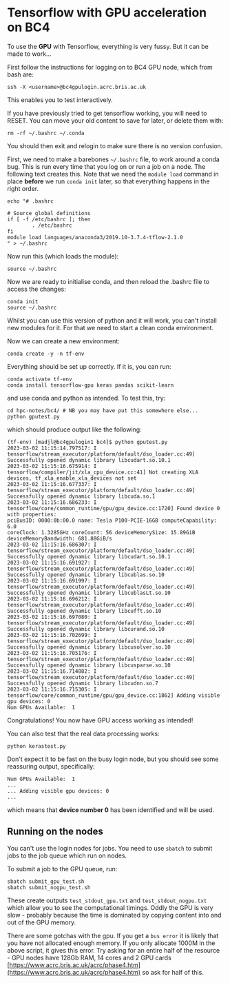 # Tensorflow with GPU acceleration on BC4

To use the **GPU** with Tensorflow, everything is very fussy. But it can be made to work...

First follow the instructions for logging on to BC4 GPU node, which from bash are:
```{bash}
ssh -X <username>@bc4gpulogin.acrc.bris.ac.uk
```
This enables you to test interactively.


If you have previously tried to get tensorflow working, you will need to RESET. You can move your old content to save for later, or delete them with:
```{bash}
rm -rf ~/.bashrc ~/.conda
```
You should then exit and relogin to make sure there is no version confusion.

First, we need to make a barebones `~/.bashrc` file, to work around a conda bug. This is run every time that you log on or run a job on a node. The following text creates this. Note that we need the `module load` command in place **before** we run `conda init` later, so that everything happens in the right order.
```{bash}
echo "# .bashrc

# Source global definitions
if [ -f /etc/bashrc ]; then
        . /etc/bashrc
fi
module load languages/anaconda3/2019.10-3.7.4-tflow-2.1.0
" > ~/.bashrc
```

Now run this (which loads the module):
```{bash}
source ~/.bashrc
```
Now we are ready to initialise conda, and then reload the .bashrc file to access the changes:
```{bash}
conda init
source ~/.bashrc
```

Whilst you can use this version of python and it will work, you can't install new modules for it. For that we need to start a clean conda environment.

Now we can create a new environment:

```{bash}
conda create -y -n tf-env
```

Everything should be set up correctly. If it is, you can run:

```{bash}
conda activate tf-env
conda install tensorflow-gpu keras pandas scikit-learn
```
and use conda and python as intended. To test this, try:
```{bash}
cd hpc-notes/bc4/ # NB you may have put this somewhere else...
python gputest.py
```
which should produce output like the following:
```
(tf-env) [madjl@bc4gpulogin1 bc4]$ python gputest.py
2023-03-02 11:15:14.797517: I tensorflow/stream_executor/platform/default/dso_loader.cc:49] Successfully opened dynamic library libcudart.so.10.1
2023-03-02 11:15:16.675914: I tensorflow/compiler/jit/xla_cpu_device.cc:41] Not creating XLA devices, tf_xla_enable_xla_devices not set
2023-03-02 11:15:16.677337: I tensorflow/stream_executor/platform/default/dso_loader.cc:49] Successfully opened dynamic library libcuda.so.1
2023-03-02 11:15:16.686233: I tensorflow/core/common_runtime/gpu/gpu_device.cc:1720] Found device 0 with properties:
pciBusID: 0000:0b:00.0 name: Tesla P100-PCIE-16GB computeCapability: 6.0
coreClock: 1.3285GHz coreCount: 56 deviceMemorySize: 15.89GiB deviceMemoryBandwidth: 681.88GiB/s
2023-03-02 11:15:16.686307: I tensorflow/stream_executor/platform/default/dso_loader.cc:49] Successfully opened dynamic library libcudart.so.10.1
2023-03-02 11:15:16.691927: I tensorflow/stream_executor/platform/default/dso_loader.cc:49] Successfully opened dynamic library libcublas.so.10
2023-03-02 11:15:16.691997: I tensorflow/stream_executor/platform/default/dso_loader.cc:49] Successfully opened dynamic library libcublasLt.so.10
2023-03-02 11:15:16.696212: I tensorflow/stream_executor/platform/default/dso_loader.cc:49] Successfully opened dynamic library libcufft.so.10
2023-03-02 11:15:16.697080: I tensorflow/stream_executor/platform/default/dso_loader.cc:49] Successfully opened dynamic library libcurand.so.10
2023-03-02 11:15:16.702699: I tensorflow/stream_executor/platform/default/dso_loader.cc:49] Successfully opened dynamic library libcusolver.so.10
2023-03-02 11:15:16.705176: I tensorflow/stream_executor/platform/default/dso_loader.cc:49] Successfully opened dynamic library libcusparse.so.10
2023-03-02 11:15:16.714882: I tensorflow/stream_executor/platform/default/dso_loader.cc:49] Successfully opened dynamic library libcudnn.so.7
2023-03-02 11:15:16.715305: I tensorflow/core/common_runtime/gpu/gpu_device.cc:1862] Adding visible gpu devices: 0
Num GPUs Available:  1
```

Congratulations! You now have GPU access working as intended!

You can also test that the real data processing works:

```{bash}
python kerastest.py
```

Don't expect it to be fast on the busy login node, but you should see some reassuring output, specifically:
```
Num GPUs Available:  1
...
... Adding visible gpu devices: 0
...
```
which means that **device number 0** has been identified and will be used.

## Running on the nodes

You can't use the login nodes for jobs. You need to use `sbatch` to submit jobs to the job queue which run on nodes.

To submit a job to the GPU queue, run:
```{bash}
sbatch submit_gpu_test.sh
sbatch submit_nogpu_test.sh
```
These create outputs `test_stdout_gpu.txt` and `test_stdout_nogpu.txt` which allow you to see the computational timings. Oddly the GPU is very slow - probably because the time is dominated by copying content into and out of the GPU memory.

There are some gotchas with the gpu. If you get a `bus error` it is likely that you have not allocated enough memory. If you only allocate 1000M in the above script, it gives this error. Try asking for an entire half of the resource - GPU nodes have 128Gb RAM, 14 cores and 2 GPU cards [https://www.acrc.bris.ac.uk/acrc/phase4.htm](https://www.acrc.bris.ac.uk/acrc/phase4.htm) so ask for half of this.
